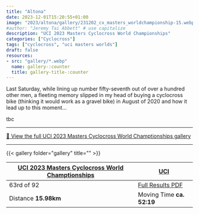 ```yaml
---
title: "Altona"
date: 2023-12-01T15:20:55+01:00
image: "2023/altona/gallery/231202_cx_masters_worldchampionship-15.webp"
#author: "Jeremy Tai Abbett" # use capitalize
description: "UCI 2023 Masters Cyclocross World Championships"
categories: ["Cyclocross"]
tags: ["cyclocross", "uci masters worlds"]
draft: false
resources: 
- src: "gallery/*.webp"
  name: gallery-:counter
  title: gallery-title-:counter
---
```


Last Saturday, while lining up number fifty-seventh out of over a hundred other men, a fleeting memory slipped in my head of buying a cyclocross bike (thinking it would work as a gravel bike) in August of 2020 and how it lead up to this moment…

tbc

***
[🔗 View the full UCI 2023 Masters Cyclocross World Champtionships gallery](https://iwas.offtheback.in/home/2023-masters-cyclocross-world-championships)
***

{{< gallery folder="gallery" title="" >}}

| [UCI 2023 Masters Cyclocross World Champtionships](https://www.uci.org/competition-hub/2023-uci-masters-cyclo-cross-world-championships/6dQIHtB7qmSvKE2msabDyO) | [UCI](https://assets.ctfassets.net/761l7gh5x5an/3jNHAIuLeYvaDhFr1xGTu6/65d03d6136f1bb076ea936c3548019de/2023_CRO_MASTERS_results_book.pdf) |
| ----------- | ----------- |
| 63rd of 92 | [Full Results PDF](https://assets.ctfassets.net/761l7gh5x5an/3jNHAIuLeYvaDhFr1xGTu6/65d03d6136f1bb076ea936c3548019de/2023_CRO_MASTERS_results_book.pdf) |
| Distance **15.98km** | Moving Time **ca. 52:19** |
